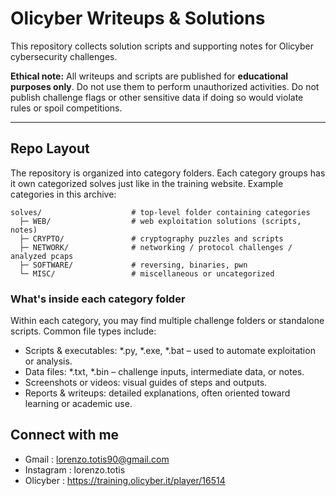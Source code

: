 # Olicyber Writeups & Solutions

This repository collects solution scripts and supporting notes for Olicyber cybersecurity challenges. 

**Ethical note:** 
All writeups and scripts are published for **educational purposes only**. Do not use them to perform unauthorized activities. 
Do not publish challenge flags or other sensitive data if doing so would violate rules or spoil competitions.

---

## Repo Layout

The repository is organized into category folders. 
Each category groups has it own categorized solves just like in the training website. 
Example categories in this archive:

```
solves/                    # top-level folder containing categories
  ├─ WEB/                  # web exploitation solutions (scripts, notes)
  ├─ CRYPTO/               # cryptography puzzles and scripts
  ├─ NETWORK/              # networking / protocol challenges / analyzed pcaps
  ├─ SOFTWARE/             # reversing, binaries, pwn
  └─ MISC/                 # miscellaneous or uncategorized
```

### What's inside each category folder

Within each category, you may find multiple challenge folders or standalone scripts. Common file types include:

- Scripts & executables: *.py, *.exe, *.bat – used to automate exploitation or analysis.
- Data files: *.txt, *.bin – challenge inputs, intermediate data, or notes.
- Screenshots or videos:  visual guides of steps and outputs.
- Reports & writeups: detailed explanations, often oriented toward learning or academic use.

## Connect with me 

- Gmail : lorenzo.totis90@gmail.com
- Instagram : lorenzo.totis
- Olicyber : https://training.olicyber.it/player/16514

